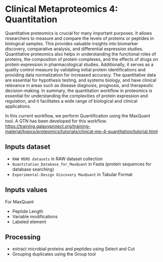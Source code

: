 # Clinical Metaproteomics 4: Quantitation

Quantitative proteomics is crucial for many important purposes. It allows researchers to measure and compare the levels of proteins or peptides in biological samples. This provides valuable insights into biomarker discovery, comparative analysis, and differential expression studies. Quantitative proteomics also helps in understanding the functional roles of proteins, the composition of protein complexes, and the effects of drugs on protein expression in pharmacological studies. Additionally, it serves as a quality control measure by validating initial protein identifications and providing data normalization for increased accuracy. The quantitative data are essential for hypothesis testing, and systems biology, and have clinical relevance in areas such as disease diagnosis, prognosis, and therapeutic decision-making. In summary, the quantitation workflow in proteomics is essential for understanding the complexities of protein expression and regulation, and it facilitates a wide range of biological and clinical applications.

In this current workflow, we perform Quantification using the MaxQuant tool. A GTN has been developed for this workflow.
https://training.galaxyproject.org/training-material/topics/proteomics/tutorials/clinical-mp-4-quantitation/tutorial.html

## Inputs dataset

- `RAW MSMS datasets` in RAW dataset collection 
- `Quantitation_Database_for_MaxQuant` in Fasta (protein sequences for database searching)
- `Experimental-Design Discovery MaxQuant` in Tabular Format 

## Inputs values

For MaxQuant 
- Peptide Length
- Variable modifications
- Labeled element


## Processing

- extract microbial proteins and peptides using Select and Cut
- Grouping duplicates using the Group tool
